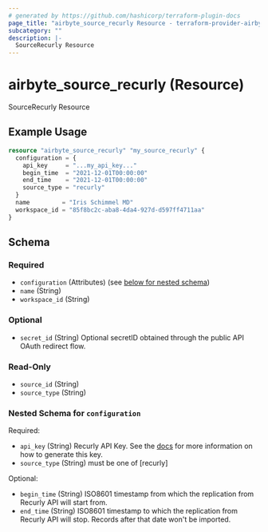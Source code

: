 ```yaml
---
# generated by https://github.com/hashicorp/terraform-plugin-docs
page_title: "airbyte_source_recurly Resource - terraform-provider-airbyte"
subcategory: ""
description: |-
  SourceRecurly Resource
---
```


# airbyte_source_recurly (Resource)

SourceRecurly Resource

## Example Usage

```terraform
resource "airbyte_source_recurly" "my_source_recurly" {
  configuration = {
    api_key     = "...my_api_key..."
    begin_time  = "2021-12-01T00:00:00"
    end_time    = "2021-12-01T00:00:00"
    source_type = "recurly"
  }
  name         = "Iris Schimmel MD"
  workspace_id = "85f8bc2c-aba8-4da4-927d-d597ff4711aa"
}
```

<!-- schema generated by tfplugindocs -->
## Schema

### Required

- `configuration` (Attributes) (see [below for nested schema](#nestedatt--configuration))
- `name` (String)
- `workspace_id` (String)

### Optional

- `secret_id` (String) Optional secretID obtained through the public API OAuth redirect flow.

### Read-Only

- `source_id` (String)
- `source_type` (String)

<a id="nestedatt--configuration"></a>
### Nested Schema for `configuration`

Required:

- `api_key` (String) Recurly API Key. See the  <a href="https://docs.airbyte.com/integrations/sources/recurly">docs</a> for more information on how to generate this key.
- `source_type` (String) must be one of [recurly]

Optional:

- `begin_time` (String) ISO8601 timestamp from which the replication from Recurly API will start from.
- `end_time` (String) ISO8601 timestamp to which the replication from Recurly API will stop. Records after that date won't be imported.


